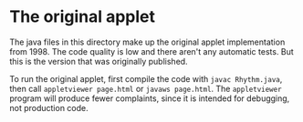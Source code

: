 # The original applet

The java files in this directory make up the original applet implementation from
1998. The code quality is low and there aren't any automatic tests. But this is
the version that was originally published.

To run the original applet, first compile the code with `javac Rhythm.java`,
then call `appletviewer page.html` or `javaws page.html`. The `appletviewer`
program will produce fewer complaints, since it is intended for debugging, not
production code.
